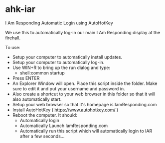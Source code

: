 # ahk-iar
I Am Responding Automatic Login using AutoHotKey

We use this to automatically log-in our main I Am Responding display at the firehall.

To use:
- Setup your computer to automatically install updates.
- Setup your computer to automatically log-in.
- Use WIN+R to bring up the run dialog and type:
  - shell:common startup
- Press ENTER
- An Explorer Window will open. Place this script inside the folder. Make sure to edit it and put your username and password in.
- Also create a shortcut to your web browser in this folder so that it will also automatically start.
- Setup your web browser so that it's homepage is IamResponding.com
- Install AutoHotKey ( https://www.autohotkey.com/ )
- Reboot the computer. It should:
  - Automatically login
  - Automatically Launch IamResponding.com
  - Automatically run this script which will automatically login to IAR after a few seconds...
